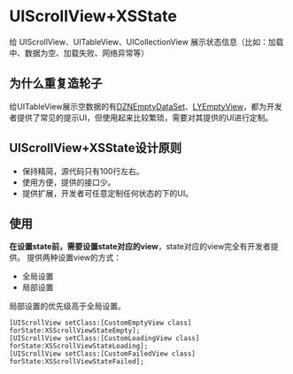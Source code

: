 # UIScrollView+XSState

给 UIScrollView、UITableView、UICollectionView 展示状态信息（比如：加载中、数据为空、加载失败、网络异常等）

## 为什么重复造轮子

给UITableView展示空数据的有[DZNEmptyDataSet](https://github.com/dzenbot/DZNEmptyDataSet)、[LYEmptyView](https://github.com/dev-liyang/LYEmptyView)，都为开发者提供了常见的提示UI，但使用起来比较繁琐，需要对其提供的UI进行定制。  

## UIScrollView+XSState设计原则
-  保持精简，源代码只有100行左右。
-  使用方便，提供的接口少。
-  提供扩展，开发者可任意定制任何状态的下的UI。

## 使用
**在设置state前，需要设置state对应的view**，state对应的view完全有开发者提供。
提供两种设置view的方式：  

-  全局设置  
-  局部设置

局部设置的优先级高于全局设置。

``` objc
[UIScrollView setClass:[CustomEmptyView class] forState:XSScrollViewStateEmpty];
[UIScrollView setClass:[CustomLoadingView class] forState:XSScrollViewStateLoading];
[UIScrollView setClass:[CustomFailedView class] forState:XSScrollViewStateFailed];
```
